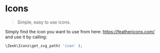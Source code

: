 # Icons
> Simple, easy to use icons.

Simply find the icon you want to use from here: https://feathericons.com/ and use it by calling:

```php
\Zeek\Icons\get_svg_path( 'icon' ); 
```